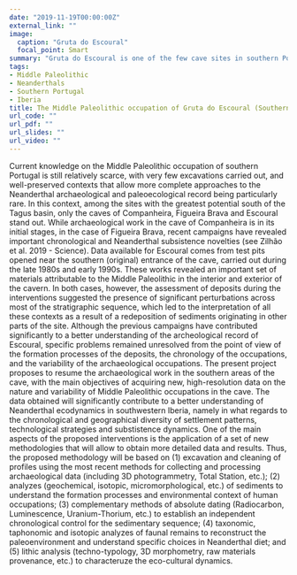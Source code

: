 ```yaml
---
date: "2019-11-19T00:00:00Z"
external_link: ""
image:
  caption: "Gruta do Escoural"
  focal_point: Smart
summary: "Gruta do Escoural is one of the few cave sites in southern Portugal where Middle Paleolithic occupations have been identified. This project, funded by the Wenner-Gren Foundation, will resume geoarchaeological work at the southern entrance of the cave where a series of Neanderthal occupations have been previously identified and dated to ca. 48 ka cal BP."
tags:
- Middle Paleolithic
- Neanderthals
- Southern Portugal
- Iberia
title: The Middle Paleolithic occupation of Gruta do Escoural (Southern Portugal)
url_code: ""
url_pdf: ""
url_slides: ""
url_video: ""
---
```


Current knowledge on the Middle Paleolithic occupation of southern Portugal is still relatively scarce, with very few excavations carried out, and well-preserved contexts that allow more complete approaches to the Neanderthal archaeological and paleoecological record being particularly rare. In this context, among the sites with the greatest potential south of the Tagus basin, only the caves of Companheira, Figueira Brava and Escoural stand out. While archaeological work in the cave of Companheira is in its initial stages, in the case of Figueira Brava, recent campaigns have revealed important chronological and Neanderthal subsistence novelties (see Zilhão et al. 2019 - Science).
Data available for Escoural comes from test pits opened near the southern (original) entrance of the cave, carried out during the late 1980s and early 1990s. These works revealed an important set of materials attributable to the Middle Paleolithic in the interior and exterior of the cavern. In both cases, however, the assessment of deposits during the interventions suggested the presence of significant perturbations across most of the stratigraphic sequence, which led to the interpretation of all these contexts as a result of a redeposition of sediments originating in other parts of the site. Although the previous campaigns have contributed significantly to a better understanding of the archeological record of Escoural, specific problems remained unresolved from the point of view of the formation processes of the deposits, the chronology of the occupations, and the variability of the archaeological occupations.
The present project proposes to resume the archaeological work in the southern areas of the cave, with the main objectives of acquiring new, high-resolution data on the nature and variability of Middle Paleolithic occupations in the cave. The data obtained will significantly contribute to a better understanding of Neanderthal ecodynamics in southwestern Iberia, namely in what regards to the chronological and geographical diversity of settlement patterns, technological strategies and substistence dynamics.
One of the main aspects of the proposed interventions is the application of a set of new methodologies that will allow to obtain more detailed data and results. Thus, the proposed methodology will be based on (1) excavation and cleaning of profiles using the most recent methods for collecting and processing archaeological data (including 3D photogrammetry, Total Station, etc.); (2) analyzes (geochemical, isotopic, micromorphological, etc.) of sediments to understand the formation processes and environmental context of human occupations; (3) complementary methods of absolute dating (Radiocarbon, Luminescence, Uranium-Thorium, etc.) to establish an independent chronological control for the sedimentary sequence; (4) taxonomic, taphonomic and isotopic analyzes of faunal remains to reconstruct the paleoenvironment and understand specific choices in Neanderthal diet; and (5) lithic analysis (techno-typology, 3D morphometry, raw materials provenance, etc.) to characteruze the eco-cultural dynamics.